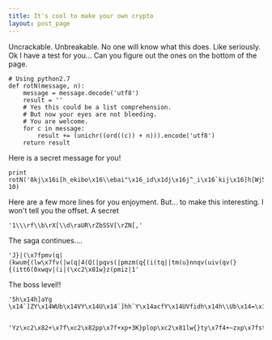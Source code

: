 ```yaml
---
title: It's cool to make your own crypto
layout: post_page
---
```


Uncrackable. Unbreakable. No one will know what this does. Like seriously. Ok I have a test for you... Can you figure out the ones on the bottom of the page.

    # Using python2.7
    def rotN(message, n):
        message = message.decode('utf8')
        result = ''
        # Yes this could be a list comprehension. 
        # But now your eyes are not bleeding.
        # You are welcome.
        for c in message:
            result += (unichr((ord((c)) + n))).encode('utf8') 
        return result 

Here is a secret message for you!

    print rotN('8kj\x16i[h_ekibo\x16\\ebai"\x16_id\x1dj\x16j^_i\x16`kij\x16]h[Wj5', 10)

Here are a few more lines for you enjoyment. But... to make this interesting. I won't tell you the offset.
A secret

    '1\\\rf\\b\rX[\\d\raUR\rZbSSV[\rZN[,'

The saga continues....

    'J}|(\x7fpmv(q|(kwum{(lw\x7fv(|w(q|4(Q(|pqvs(|pmzm(q{(i(tq||tm(u}nnqv(uiv(qv(}{(itt6(0xwqv|(i|(\xc2\x81w}z(pmiz|1'

The boss level!!

    '5h\x14h]aYg \x14`]ZY\x14WUb\x14VY\x14U\x14`]hh`Y\x14acfY\x14UVfidh\x14h\\Ub\x14=\x14]aU[]bYX"'


    'Yz\xc2\x82+\x7f\xc2\x82pp\x7f+xp+3K}plop\xc2\x81lw{}ty\x7f4+~zxp\x7fstyr9'
  
